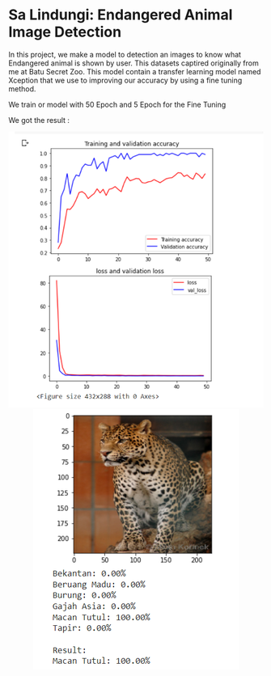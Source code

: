 # Sa Lindungi: Endangered Animal Image Detection

In this project, we make a model to detection an images to know what Endangered animal is shown by user. This datasets captired originally from me at Batu Secret Zoo. This model contain a transfer learning model named Xception that we use to improving our accuracy by using a fine tuning method.

We train or model with 50 Epoch and 5 Epoch for the Fine Tuning

We got the result :


<p align="center">
  <img src="./result/graph1.png" />
  <br/>
  <img src="./result/resullt1.png" />
</p>
